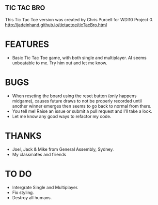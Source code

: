 ## TIC TAC BRO

This Tic Tac Toe version was created by Chris Purcell for WDI10 Project 0.
http://jadeinhand.github.io/tictactoe/ticTacBro.html

# FEATURES

- Basic Tic Tac Toe game, with both single and multiplayer. AI seems unbeatable to me. Try him out and let me know.


# BUGS

- When reseting the board using the reset button (only happens midgame), causes future draws to not be properly recorded until another winner emerges then seems to go back to normal from there.
- You tell me! Raise an issue or submit a pull request and I'll take a look.
- Let me know any good ways to refactor my code.

# THANKS

- Joel, Jack & Mike from General Assembly, Sydney.
- My classmates and friends

# TO DO

- Intergrate Single and Multiplayer.
- Fix styling.
- Destroy all humans.

